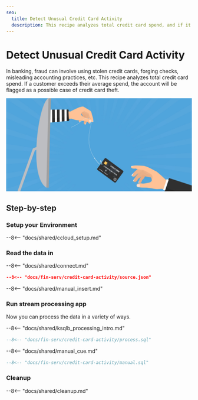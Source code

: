 ```yaml
---
seo:
  title: Detect Unusual Credit Card Activity
  description: This recipe analyzes total credit card spend, and if it's more than the average credit card usage of a customer, the account will be flagged as a possible case of credit card theft.
---
```


# Detect Unusual Credit Card Activity

In banking, fraud can involve using stolen credit cards, forging checks, misleading accounting practices, etc.
This recipe analyzes total credit card spend.
If a customer exceeds their average spend, the account will be flagged as a possible case of credit card theft.

![grafana](../../img/credit-card-activity.jpg)

## Step-by-step

### Setup your Environment

--8<-- "docs/shared/ccloud_setup.md"

### Read the data in

--8<-- "docs/shared/connect.md"

```json
--8<-- "docs/fin-serv/credit-card-activity/source.json"
```

--8<-- "docs/shared/manual_insert.md"

### Run stream processing app

Now you can process the data in a variety of ways.

--8<-- "docs/shared/ksqlb_processing_intro.md"

```sql
--8<-- "docs/fin-serv/credit-card-activity/process.sql"
```

--8<-- "docs/shared/manual_cue.md"

```sql
--8<-- "docs/fin-serv/credit-card-activity/manual.sql"
```

### Cleanup

--8<-- "docs/shared/cleanup.md"
